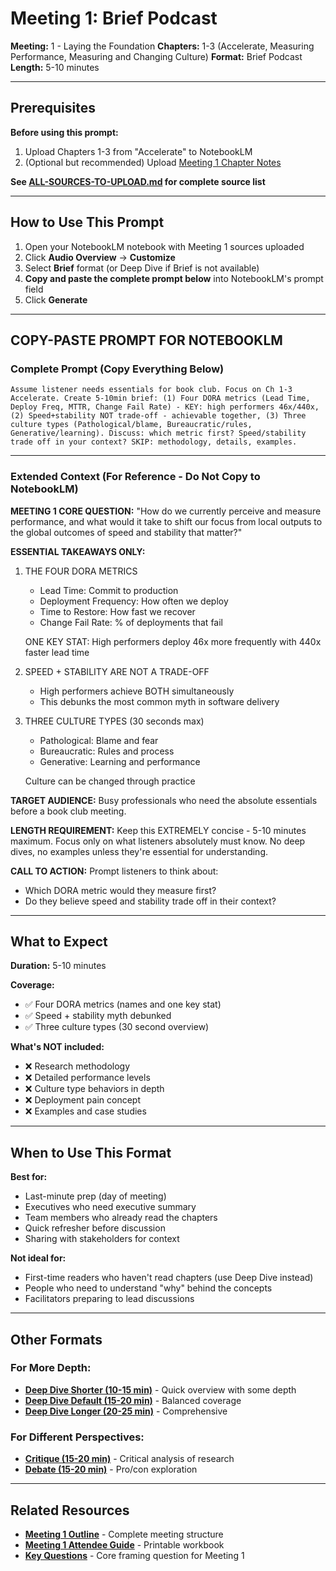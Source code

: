 # Meeting 1: Brief Podcast

**Meeting:** 1 - Laying the Foundation
**Chapters:** 1-3 (Accelerate, Measuring Performance, Measuring and Changing Culture)
**Format:** Brief Podcast
**Length:** 5-10 minutes

---

## Prerequisites

**Before using this prompt:**
1. Upload Chapters 1-3 from "Accelerate" to NotebookLM
2. (Optional but recommended) Upload [Meeting 1 Chapter Notes](../../meetings/meeting-1/chapter-notes.md)

**See [ALL-SOURCES-TO-UPLOAD.md](ALL-SOURCES-TO-UPLOAD.md) for complete source list**

---

## How to Use This Prompt

1. Open your NotebookLM notebook with Meeting 1 sources uploaded
2. Click **Audio Overview** → **Customize**
3. Select **Brief** format (or Deep Dive if Brief is not available)
4. **Copy and paste the complete prompt below** into NotebookLM's prompt field
5. Click **Generate**

---

## COPY-PASTE PROMPT FOR NOTEBOOKLM

### Complete Prompt (Copy Everything Below)

```
Assume listener needs essentials for book club. Focus on Ch 1-3 Accelerate. Create 5-10min brief: (1) Four DORA metrics (Lead Time, Deploy Freq, MTTR, Change Fail Rate) - KEY: high performers 46x/440x, (2) Speed+stability NOT trade-off - achievable together, (3) Three culture types (Pathological/blame, Bureaucratic/rules, Generative/learning). Discuss: which metric first? Speed/stability trade off in your context? SKIP: methodology, details, examples.
```

---

### Extended Context (For Reference - Do Not Copy to NotebookLM)

**MEETING 1 CORE QUESTION:**
"How do we currently perceive and measure performance, and what would it take to shift our focus from local outputs to the global outcomes of speed and stability that matter?"

**ESSENTIAL TAKEAWAYS ONLY:**

1. THE FOUR DORA METRICS
   - Lead Time: Commit to production
   - Deployment Frequency: How often we deploy
   - Time to Restore: How fast we recover
   - Change Fail Rate: % of deployments that fail

   ONE KEY STAT: High performers deploy 46x more frequently with 440x faster lead time

2. SPEED + STABILITY ARE NOT A TRADE-OFF
   - High performers achieve BOTH simultaneously
   - This debunks the most common myth in software delivery

3. THREE CULTURE TYPES (30 seconds max)
   - Pathological: Blame and fear
   - Bureaucratic: Rules and process
   - Generative: Learning and performance

   Culture can be changed through practice

**TARGET AUDIENCE:**
Busy professionals who need the absolute essentials before a book club meeting.

**LENGTH REQUIREMENT:**
Keep this EXTREMELY concise - 5-10 minutes maximum. Focus only on what listeners absolutely must know. No deep dives, no examples unless they're essential for understanding.

**CALL TO ACTION:**
Prompt listeners to think about:
- Which DORA metric would they measure first?
- Do they believe speed and stability trade off in their context?

---

## What to Expect

**Duration:** 5-10 minutes

**Coverage:**
- ✅ Four DORA metrics (names and one key stat)
- ✅ Speed + stability myth debunked
- ✅ Three culture types (30 second overview)

**What's NOT included:**
- ❌ Research methodology
- ❌ Detailed performance levels
- ❌ Culture type behaviors in depth
- ❌ Deployment pain concept
- ❌ Examples and case studies

---

## When to Use This Format

**Best for:**
- Last-minute prep (day of meeting)
- Executives who need executive summary
- Team members who already read the chapters
- Quick refresher before discussion
- Sharing with stakeholders for context

**Not ideal for:**
- First-time readers who haven't read chapters (use Deep Dive instead)
- People who need to understand "why" behind the concepts
- Facilitators preparing to lead discussions

---

## Other Formats

### For More Depth:
- **[Deep Dive Shorter (10-15 min)](podcast-deep-dive-shorter.md)** - Quick overview with some depth
- **[Deep Dive Default (15-20 min)](podcast-deep-dive-default.md)** - Balanced coverage
- **[Deep Dive Longer (20-25 min)](podcast-deep-dive-longer.md)** - Comprehensive

### For Different Perspectives:
- **[Critique (15-20 min)](podcast-critique.md)** - Critical analysis of research
- **[Debate (15-20 min)](podcast-debate.md)** - Pro/con exploration

---

## Related Resources

- **[Meeting 1 Outline](../../meetings/meeting-1/outline.md)** - Complete meeting structure
- **[Meeting 1 Attendee Guide](../../handouts/meeting-1/attendee-guide.md)** - Printable workbook
- **[Key Questions](../../key-questions.md)** - Core framing question for Meeting 1
